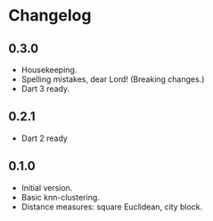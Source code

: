 # Changelog

## 0.3.0

- Housekeeping.
- Spelling mistakes, dear Lord! (Breaking changes.)
- Dart 3 ready.

## 0.2.1

- Dart 2 ready

## 0.1.0

- Initial version.
- Basic knn-clustering.
- Distance measures: square Euclidean, city block.
